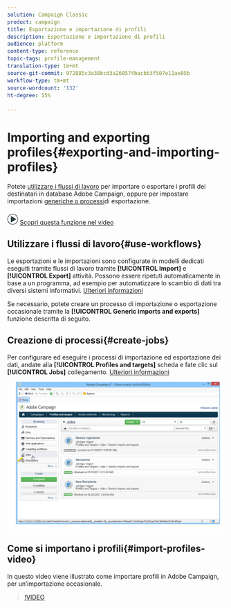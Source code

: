 ```yaml
---
solution: Campaign Classic
product: campaign
title: Esportazione e importazione di profili
description: Esportazione e importazione di profili
audience: platform
content-type: reference
topic-tags: profile-management
translation-type: tm+mt
source-git-commit: 972885c3a38bcd3a260574bacbb3f507e11ae05b
workflow-type: tm+mt
source-wordcount: '132'
ht-degree: 15%

---
```



# Importing and exporting profiles{#exporting-and-importing-profiles}

Potete [utilizzare i flussi di lavoro](#use-workflows) per importare o esportare i profili dei destinatari in  database Adobe Campaign, oppure per impostare importazioni [generiche o processi](#create-jobs)di esportazione.

![](assets/do-not-localize/how-to-video.png) [Scopri questa funzione nel video](#import-profiles-video)

## Utilizzare i flussi di lavoro{#use-workflows}

Le esportazioni e le importazioni sono configurate in modelli dedicati eseguiti tramite flussi di lavoro tramite **[!UICONTROL Import]** e **[!UICONTROL Export]** attività. Possono essere ripetuti automaticamente in base a un programma, ad esempio per automatizzare lo scambio di dati tra diversi sistemi informativi. [Ulteriori informazioni](../../workflow/using/importing-data.md#best-practices-when-importing-data)

Se necessario, potete creare un processo di importazione o esportazione occasionale tramite la **[!UICONTROL Generic imports and exports]** funzione descritta di seguito.

## Creazione di processi{#create-jobs}

Per configurare ed eseguire i processi di importazione ed esportazione dei dati, andate alla **[!UICONTROL Profiles and targets]** scheda e fate clic sul **[!UICONTROL Jobs]** collegamento. [Ulteriori informazioni](../../platform/using/generic-imports-and-exports.md)

![](assets/s_ncs_user_interface_import_link.png)


## Come si importano i profili{#import-profiles-video}

In questo video viene illustrato come importare profili in  Adobe Campaign, per un’importazione occasionale.

>[!VIDEO](https://video.tv.adobe.com/v/25608?quality=12)
